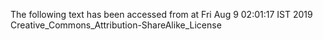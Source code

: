 The following text has been accessed from at Fri Aug 9 02:01:17 IST 2019
Creative_Commons_Attribution-ShareAlike_License
